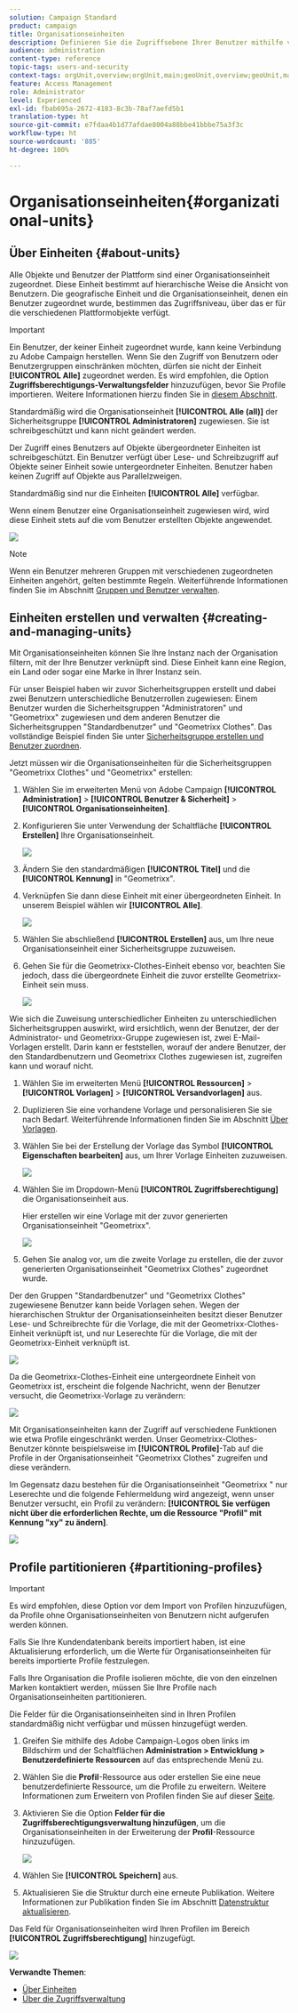 ```yaml
---
solution: Campaign Standard
product: campaign
title: Organisationseinheiten
description: Definieren Sie die Zugriffsebene Ihrer Benutzer mithilfe von Organisationseinheiten.
audience: administration
content-type: reference
topic-tags: users-and-security
context-tags: orgUnit,overview;orgUnit,main;geoUnit,overview;geoUnit,main
feature: Access Management
role: Administrator
level: Experienced
exl-id: fbab695a-2672-4183-8c3b-78af7aefd5b1
translation-type: ht
source-git-commit: e7fdaa4b1d77afdae8004a88bbe41bbbe75a3f3c
workflow-type: ht
source-wordcount: '885'
ht-degree: 100%

---
```


# Organisationseinheiten{#organizational-units}

## Über Einheiten {#about-units}

Alle Objekte und Benutzer der Plattform sind einer Organisationseinheit zugeordnet. Diese Einheit bestimmt auf hierarchische Weise die Ansicht von Benutzern. Die geografische Einheit und die Organisationseinheit, denen ein Benutzer zugeordnet wurde, bestimmen das Zugriffsniveau, über das er für die verschiedenen Plattformobjekte verfügt.

>[!IMPORTANT]
>
>Ein Benutzer, der keiner Einheit zugeordnet wurde, kann keine Verbindung zu Adobe Campaign herstellen. Wenn Sie den Zugriff von Benutzern oder Benutzergruppen einschränken möchten, dürfen sie nicht der Einheit **[!UICONTROL Alle]** zugeordnet werden. Es wird empfohlen, die Option **Zugriffsberechtigungs-Verwaltungsfelder** hinzuzufügen, bevor Sie Profile importieren. Weitere Informationen hierzu finden Sie in [diesem Abschnitt](../../administration/using/organizational-units.md#partitioning-profiles).
>
>Standardmäßig wird die Organisationseinheit **[!UICONTROL Alle (all)]** der Sicherheitsgruppe **[!UICONTROL Administratoren]** zugewiesen. Sie ist schreibgeschützt und kann nicht geändert werden.

Der Zugriff eines Benutzers auf Objekte übergeordneter Einheiten ist schreibgeschützt. Ein Benutzer verfügt über Lese- und Schreibzugriff auf Objekte seiner Einheit sowie untergeordneter Einheiten. Benutzer haben keinen Zugriff auf Objekte aus Parallelzweigen.

Standardmäßig sind nur die Einheiten **[!UICONTROL Alle]** verfügbar.

Wenn einem Benutzer eine Organisationseinheit zugewiesen wird, wird diese Einheit stets auf die vom Benutzer erstellten Objekte angewendet.

![](assets/user_management_2.png)

>[!NOTE]
>
>Wenn ein Benutzer mehreren Gruppen mit verschiedenen zugeordneten Einheiten angehört, gelten bestimmte Regeln. Weiterführende Informationen finden Sie im Abschnitt [Gruppen und Benutzer verwalten](../../administration/using/managing-groups-and-users.md).

## Einheiten erstellen und verwalten        {#creating-and-managing-units}

Mit Organisationseinheiten können Sie Ihre Instanz nach der Organisation filtern, mit der Ihre Benutzer verknüpft sind. Diese Einheit kann eine Region, ein Land oder sogar eine Marke in Ihrer Instanz sein.

Für unser Beispiel haben wir zuvor Sicherheitsgruppen erstellt und dabei zwei Benutzern unterschiedliche Benutzerrollen zugewiesen: Einem Benutzer wurden die Sicherheitsgruppen &quot;Administratoren&quot; und &quot;Geometrixx&quot; zugewiesen und dem anderen Benutzer die Sicherheitsgruppen &quot;Standardbenutzer&quot; und &quot;Geometrixx Clothes&quot;. Das vollständige Beispiel finden Sie unter [Sicherheitsgruppe erstellen und Benutzer zuordnen](../../administration/using/managing-groups-and-users.md#creating-a-security-group-and-assigning-users).

Jetzt müssen wir die Organisationseinheiten für die Sicherheitsgruppen &quot;Geometrixx Clothes&quot; und &quot;Geometrixx&quot; erstellen:

1. Wählen Sie im erweiterten Menü von Adobe Campaign **[!UICONTROL Administration]** > **[!UICONTROL Benutzer &amp; Sicherheit]** > **[!UICONTROL Organisationseinheiten]**.
1. Konfigurieren Sie unter Verwendung der Schaltfläche **[!UICONTROL Erstellen]** Ihre Organisationseinheit.

   ![](assets/manage_units_1.png)

1. Ändern Sie den standardmäßigen **[!UICONTROL Titel]** und die **[!UICONTROL Kennung]** in &quot;Geometrixx&quot;.
1. Verknüpfen Sie dann diese Einheit mit einer übergeordneten Einheit. In unserem Beispiel wählen wir **[!UICONTROL Alle]**.

   ![](assets/manage_units_2.png)

1. Wählen Sie abschließend **[!UICONTROL Erstellen]** aus, um Ihre neue Organisationseinheit einer Sicherheitsgruppe zuzuweisen.
1. Gehen Sie für die Geometrixx-Clothes-Einheit ebenso vor, beachten Sie jedoch, dass die übergeordnete Einheit die zuvor erstellte Geometrixx-Einheit sein muss.

   ![](assets/manage_units_3.png)

Wie sich die Zuweisung unterschiedlicher Einheiten zu unterschiedlichen Sicherheitsgruppen auswirkt, wird ersichtlich, wenn der Benutzer, der der Administrator- und Geometrixx-Gruppe zugewiesen ist, zwei E-Mail-Vorlagen erstellt. Darin kann er feststellen, worauf der andere Benutzer, der den Standardbenutzern und Geometrixx Clothes zugewiesen ist, zugreifen kann und worauf nicht.

1. Wählen Sie im erweiterten Menü **[!UICONTROL Ressourcen]** > **[!UICONTROL Vorlagen]** > **[!UICONTROL Versandvorlagen]** aus.
1. Duplizieren Sie eine vorhandene Vorlage und personalisieren Sie sie nach Bedarf. Weiterführende Informationen finden Sie im Abschnitt [Über Vorlagen](../../start/using/marketing-activity-templates.md).
1. Wählen Sie bei der Erstellung der Vorlage das Symbol **[!UICONTROL Eigenschaften bearbeiten]** aus, um Ihrer Vorlage Einheiten zuzuweisen.

   ![](assets/manage_units_6.png)

1. Wählen Sie im Dropdown-Menü **[!UICONTROL Zugriffsberechtigung]** die Organisationseinheit aus.

   Hier erstellen wir eine Vorlage mit der zuvor generierten Organisationseinheit &quot;Geometrixx&quot;.

   ![](assets/manage_units_5.png)

1. Gehen Sie analog vor, um die zweite Vorlage zu erstellen, die der zuvor generierten Organisationseinheit &quot;Geometrixx Clothes&quot; zugeordnet wurde.

Der den Gruppen &quot;Standardbenutzer&quot; und &quot;Geometrixx Clothes&quot; zugewiesene Benutzer kann beide Vorlagen sehen. Wegen der hierarchischen Struktur der Organisationseinheiten besitzt dieser Benutzer Lese- und Schreibrechte für die Vorlage, die mit der Geometrixx-Clothes-Einheit verknüpft ist, und nur Leserechte für die Vorlage, die mit der Geometrixx-Einheit verknüpft ist.

![](assets/manage_units_7.png)

Da die Geometrixx-Clothes-Einheit eine untergeordnete Einheit von Geometrixx ist, erscheint die folgende Nachricht, wenn der Benutzer versucht, die Geometrixx-Vorlage zu verändern:

![](assets/manage_units_8.png)

Mit Organisationseinheiten kann der Zugriff auf verschiedene Funktionen wie etwa Profile eingeschränkt werden. Unser Geometrixx-Clothes-Benutzer könnte beispielsweise im **[!UICONTROL Profile]**-Tab auf die Profile in der Organisationseinheit &quot;Geometrixx Clothes&quot; zugreifen und diese verändern.

Im Gegensatz dazu bestehen für die Organisationseinheit &quot;Geometrixx &quot; nur Leserechte und die folgende Fehlermeldung wird angezeigt, wenn unser Benutzer versucht, ein Profil zu verändern: **[!UICONTROL Sie verfügen nicht über die erforderlichen Rechte, um die Ressource &quot;Profil&quot; mit Kennung &quot;xy&quot; zu ändern]**.

![](assets/manage_units_10.png)

## Profile partitionieren {#partitioning-profiles}

>[!IMPORTANT]
>
>Es wird empfohlen, diese Option vor dem Import von Profilen hinzuzufügen, da Profile ohne Organisationseinheiten von Benutzern nicht aufgerufen werden können.
>
>Falls Sie Ihre Kundendatenbank bereits importiert haben, ist eine Aktualisierung erforderlich, um die Werte für Organisationseinheiten für bereits importierte Profile festzulegen.

Falls Ihre Organisation die Profile isolieren möchte, die von den einzelnen Marken kontaktiert werden, müssen Sie Ihre Profile nach Organisationseinheiten partitionieren.

Die Felder für die Organisationseinheiten sind in Ihren Profilen standardmäßig nicht verfügbar und müssen hinzugefügt werden.

1. Greifen Sie mithilfe des Adobe Campaign-Logos oben links im Bildschirm und der Schaltflächen **Administration > Entwicklung > Benutzerdefinierte Ressourcen** auf das entsprechende Menü zu.
1. Wählen Sie die **Profil**-Ressource aus oder erstellen Sie eine neue benutzerdefinierte Ressource, um die Profile zu erweitern. Weitere Informationen zum Erweitern von Profilen finden Sie auf dieser [Seite](../../developing/using/extending-the-profile-resource-with-a-new-field.md#step-1--extend-the-profile-resource).
1. Aktivieren Sie die Option **Felder für die Zugriffsberechtigungsverwaltung hinzufügen**, um die Organisationseinheiten in der Erweiterung der **Profil**-Ressource hinzuzufügen.

   ![](assets/user_management_9.png)

1. Wählen Sie **[!UICONTROL Speichern]** aus.
1. Aktualisieren Sie die Struktur durch eine erneute Publikation. Weitere Informationen zur Publikation finden Sie im Abschnitt [Datenstruktur aktualisieren](../../developing/using/updating-the-database-structure.md).

Das Feld für Organisationseinheiten wird Ihren Profilen im Bereich **[!UICONTROL Zugriffsberechtigung]** hinzugefügt.

![](assets/user_management_10.png)

**Verwandte Themen**:

* [Über Einheiten](../../administration/using/organizational-units.md#about-units)
* [Über die Zugriffsverwaltung](../../administration/using/about-access-management.md)
